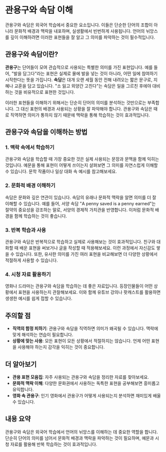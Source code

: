# 관용구와 속담 이해

관용구와 속담은 외국어 학습에서 중요한 요소입니다. 이들은 단순한 단어의 조합이 아니라 문화적 배경과 맥락을 내포하며, 실생활에서 빈번하게 사용됩니다. 언어의 뉘앙스를 깊이 이해하려면 이러한 표현들을 잘 알고 그 의미를 파악하는 것이 필수적입니다.

## 관용구와 속담이란?

**관용구**는 단어들이 모여 관습적으로 사용되는 특별한 의미를 가진 표현입니다. 예를 들어, "발을 담그다"라는 표현은 실제로 물에 발을 넣는 것이 아니라, 어떤 일에 참여하기 시작한다는 뜻을 가집니다. **속담**은 대개 오랜 세월 동안 전해 내려오는 짧은 문구로, 지혜나 교훈을 담고 있습니다. "소 잃고 외양간 고친다"는 속담은 일을 그르친 후에야 대비하는 것을 비유적으로 표현한 것입니다.

이러한 표현들을 이해하기 위해서는 단순히 단어의 의미를 분석하는 것만으로는 부족합니다. 그 대신 표현의 배경과 사용되는 상황을 잘 파악해야 합니다. 관용구와 속담은 때로 직역하면 의미가 통하지 않기 때문에 맥락을 통해 학습하는 것이 효과적입니다.

## 관용구와 속담을 이해하는 방법

### 1. **맥락 속에서 학습하기**
관용구와 속담을 학습할 때 가장 중요한 것은 실제 사용되는 문장과 문맥을 함께 익히는 것입니다. 예문을 통해 표현이 어떻게 쓰이는지 살펴보면 그 의미를 자연스럽게 이해할 수 있습니다. 문학 작품이나 일상 대화 속 예시를 참고해보세요.

### 2. **문화적 배경 이해하기**
속담은 문화와 깊은 연관이 있습니다. 속담의 유래나 문화적 맥락을 알면 의미를 더 잘 이해할 수 있습니다. 예를 들어, 서양 속담 "A penny saved is a penny earned"는 절약의 중요성을 강조하는 말로, 서양의 경제적 가치관을 반영합니다. 이처럼 문화적 배경을 함께 학습하는 것이 좋습니다.

### 3. **반복 학습과 사용**
관용구와 속담은 반복적으로 학습하고 실제로 사용해보는 것이 효과적입니다. 친구와 대화할 때 배운 표현을 써보거나 글을 작성할 때 적용해보세요. 이런 과정에서 자신감도 쌓을 수 있습니다. 또한, 유사한 의미를 가진 여러 표현을 비교해보면 더 다양한 상황에서 적절하게 사용할 수 있습니다.

### 4. **시청 자료 활용하기**
영화나 드라마는 관용구와 속담을 학습하는 데 좋은 자료입니다. 등장인물들이 어떤 상황에서 표현을 사용하는지 관찰해보세요. 이와 함께 유튜브 강의나 팟캐스트를 활용하면 생생한 예시를 쉽게 접할 수 있습니다.

## 주의할 점

- **직역의 함정 피하기**: 관용구와 속담을 직역하면 의미가 왜곡될 수 있습니다. 맥락에 맞게 해석하는 연습이 필요합니다.
- **상황에 맞는 사용**: 모든 표현이 모든 상황에서 적절하지는 않습니다. 언제 어떤 표현을 사용해야 하는지 감각을 익히는 것이 중요합니다.

## 더 알아보기

- **관용 표현 모음집**: 자주 사용되는 관용구와 속담을 정리한 자료를 찾아보세요.
- **문화적 맥락 이해**: 다양한 문화권에서 사용하는 독특한 표현을 공부해보면 흥미롭고 유익합니다.
- **영화 속 관용구**: 인기 영화에서 관용구가 어떻게 사용되는지 분석하면 재미있게 배울 수 있습니다.

## 내용 요약

관용구와 속담은 외국어 학습에서 언어의 뉘앙스를 이해하는 데 중요한 역할을 합니다. 단순히 단어의 의미를 넘어서 문화적 배경과 맥락을 파악하는 것이 필요하며, 예문과 시청 자료를 활용해 반복 학습하는 것이 효과적입니다.